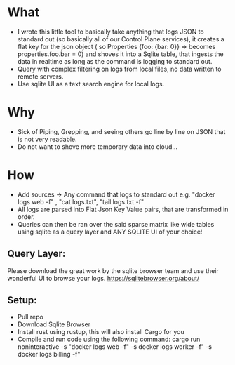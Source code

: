 # What

- I wrote this little tool to basically take anything that logs JSON to standard out (so basically all of our Control Plane services), it creates a flat key for the json object ( so Properties {foo: {bar: 0}} => becomes properties.foo.bar = 0) and shoves it into a Sqlite table, that ingests the data in realtime as long as the command is logging to standard out.
- Query with complex filtering on logs from local files, no data written to remote servers.
- Use sqlite UI as a text search engine for local logs.

# Why

- Sick of Piping, Grepping, and seeing others go line by line on JSON that is not very readable.
- Do not want to shove more temporary data into cloud...

# How

- Add sources -> Any command that logs to standard out e.g. "docker logs web -f" , "cat logs.txt", "tail logs.txt -f"
- All logs are parsed into Flat Json Key Value pairs, that are transformed in order.
- Queries can then be ran over the said sparse matrix like wide tables using sqlite as a query layer and ANY SQLITE UI of your choice!

## Query Layer:
Please download the great work by the sqlite browser team and use their wonderful UI to browse your logs.
https://sqlitebrowser.org/about/

## Setup:
- Pull repo
- Download Sqlite Browser
- Install rust using rustup, this will also install Cargo for you
- Compile and run code using the following command:
cargo run noninteractive -s "docker logs web -f" -s docker logs worker -f" -s docker logs billing -f"

